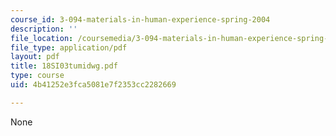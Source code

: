 ```yaml
---
course_id: 3-094-materials-in-human-experience-spring-2004
description: ''
file_location: /coursemedia/3-094-materials-in-human-experience-spring-2004/4b41252e3fca5081e7f2353cc2282669_18SI03tumidwg.pdf
file_type: application/pdf
layout: pdf
title: 18SI03tumidwg.pdf
type: course
uid: 4b41252e3fca5081e7f2353cc2282669

---
```

None